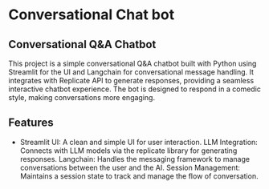 # Conversational Chat bot

## Conversational Q&A Chatbot
This project is a simple conversational Q&A chatbot built with Python using Streamlit for the UI and Langchain for conversational message handling. It integrates with Replicate API to generate responses, providing a seamless interactive chatbot experience. The bot is designed to respond in a comedic style, making conversations more engaging.

## Features
- Streamlit UI: A clean and simple UI for user interaction.
LLM Integration: Connects with LLM models via the replicate library for generating responses.
Langchain: Handles the messaging framework to manage conversations between the user and the AI.
Session Management: Maintains a session state to track and manage the flow of conversation.
